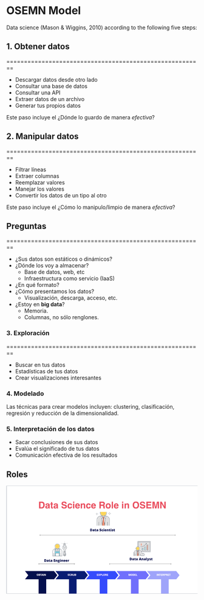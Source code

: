 # OSEMN Model
Data science (Mason & Wiggins, 2010) according to the following five steps: 

## 1. Obtener datos
========================================================

- Descargar datos desde otro lado
- Consultar una base de datos
- Consultar una API
- Extraer datos de un archivo
- Generar tus propios datos

Este paso incluye el ¿Dónde lo guardo de manera _efectiva_?

## 2. Manipular datos
========================================================

- Filtrar líneas
- Extraer columnas
- Reemplazar valores
- Manejar los valores
- Convertir los datos de un tipo al otro

Este paso incluye el ¿Cómo lo manipulo/limpio de manera _efectiva_?

## Preguntas
========================================================
- ¿Sus datos son estáticos o dinámicos?
- ¿Dónde los voy a almacenar?
  - Base de datos, web, etc
  - Infraestructura como servicio (IaaS)
- ¿En qué formato?
- ¿Cómo presentamos los datos?
  - Visualización, descarga, acceso, etc.
- ¿Estoy en **big data**?
  - Memoria.
  - Columnas, no sólo renglones.

### 3. Exploración
========================================================
* Buscar en tus datos
* Estadísticas de tus datos
* Crear visualizaciones interesantes

### 4. Modelado 
Las técnicas para crear modelos incluyen: clustering, clasificación, regresión y reducción de la dimensionalidad.

### 5. Interpretación de los datos
* Sacar conclusiones de sus datos		
* Evalúa el significado de tus datos			
* Comunicación efectiva de los resultados

## Roles
![](imgs/osemn_model.png)

